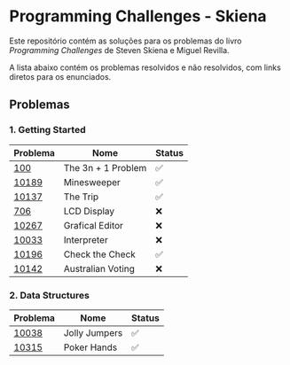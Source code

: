 # Programming Challenges - Skiena

Este repositório contém as soluções para os problemas do livro *Programming Challenges* de Steven Skiena e Miguel Revilla.

A lista abaixo contém os problemas resolvidos e não resolvidos, com links diretos para os enunciados.

## Problemas

### 1. Getting Started

| Problema | Nome | Status |
| --- | --- | --- |
| [100](https://vjudge.net/problem/UVA-100) | The 3n + 1 Problem | ✅ |
| [10189](https://vjudge.net/problem/UVA-10189) | Minesweeper | ✅ |
| [10137](https://vjudge.net/problem/UVA-10137) | The Trip | ✅ |
| [706](https://vjudge.net/problem/UVA-706) | LCD Display | ❌ |
| [10267](https://vjudge.net/problem/UVA-10267) | Grafical Editor | ❌ |
| [10033](https://vjudge.net/problem/UVA-10033) | Interpreter | ❌ |
| [10196](https://vjudge.net/problem/UVA-10196) | Check the Check | ✅ |
| [10142](https://vjudge.net/problem/UVA-10142) | Australian Voting | ❌ |

### 2. Data Structures

| Problema | Nome | Status |
| --- | --- | --- |
| [10038](https://vjudge.net/problem/UVA-10038) | Jolly Jumpers | ✅ |
| [10315](https://vjudge.net/problem/UVA-10315) | Poker Hands | ✅ |
